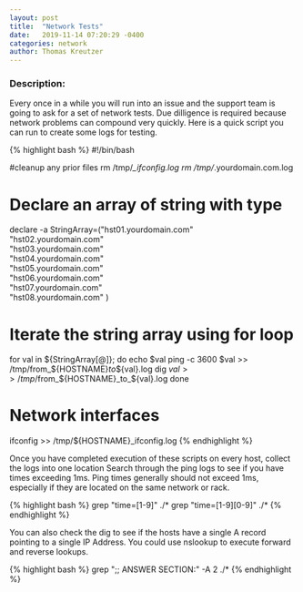 ```yaml
---
layout: post
title:  "Network Tests"
date:   2019-11-14 07:20:29 -0400
categories: network
author: Thomas Kreutzer
---
```

### Description:
Every once in a while you will run into an issue and the support team is going to ask for a set of network tests. Due dilligence is required because network problems can compound very quickly. Here is a quick script you can run to create some logs for testing. 



{% highlight bash %}
#!/bin/bash

#cleanup any prior files
rm /tmp/*_ifconfig.log
rm /tmp/*.yourdomain.com.log

# Declare an array of string with type

declare -a StringArray=("hst01.yourdomain.com" \
"hst02.yourdomain.com" \
"hst03.yourdomain.com" \
"hst04.yourdomain.com" \
"hst05.yourdomain.com" \
"hst06.yourdomain.com" \
"hst07.yourdomain.com" \
"hst08.yourdomain.com" ) 

# Iterate the string array using for loop

for val in ${StringArray[@]}; do
   echo $val
   ping -c 3600 $val >> /tmp/from_${HOSTNAME}_to_${val}.log
   dig $val >> /tmp/$from_${HOSTNAME}_to_${val}.log
done
 
# Network interfaces
ifconfig >> /tmp/${HOSTNAME}_ifconfig.log
{% endhighlight %}


Once you have completed execution of these scripts on every host, collect the logs into one location Search through the ping logs to see if you have times exceeding 1ms. Ping times generally should not exceed 1ms, especially if they are located on the same network or rack. 

{% highlight bash %}
grep "time=[1-9]" ./*
grep "time=[1-9][0-9]" ./*
{% endhighlight %}

You can also check the dig to see if the hosts have a single A record pointing to a single IP Address. You could use nslookup to execute forward and reverse lookups. 

{% highlight bash %}
grep ";; ANSWER SECTION:" -A 2 ./*
{% endhighlight %}

